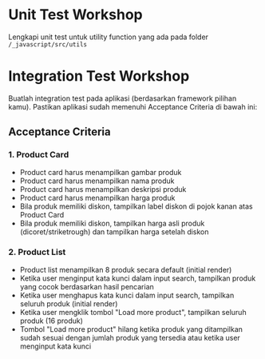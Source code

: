 # Unit Test Workshop
Lengkapi unit test untuk utility function yang ada pada folder `/_javascript/src/utils`

# Integration Test Workshop
Buatlah integration test pada aplikasi (berdasarkan framework pilihan kamu). Pastikan aplikasi sudah memenuhi Acceptance Criteria di bawah ini:

## Acceptance Criteria

### 1. Product Card
- Product card harus menampilkan gambar produk
- Product card harus menampilkan nama produk
- Product card harus menampilkan deskripsi produk
- Product card harus menampilkan harga produk
- Bila produk memiliki diskon, tampilkan label diskon di pojok kanan atas Product Card
- Bila produk memiliki diskon, tampilkan harga asli produk (dicoret/striketrough) dan tampilkan harga setelah diskon

### 2. Product List
- Product list menampilkan 8 produk secara default (initial render)
- Ketika user menginput kata kunci dalam input search, tampilkan produk yang cocok berdasarkan hasil pencarian
- Ketika user menghapus kata kunci dalam input search, tampilkan seluruh produk (initial render)
- Ketika user mengklik tombol "Load more product", tampilkan seluruh produk (16 produk)
- Tombol "Load more product" hilang ketika produk yang ditampilkan sudah sesuai dengan jumlah produk yang tersedia atau ketika user menginput kata kunci

